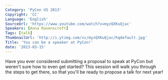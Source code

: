 ```yaml
---
Category: 'PyCon US 2013'
Copyright: 'CC'
Language: 'English'
SourceUrl: 'https://www.youtube.com/watch?v=myzQXKuQjac'
Speakers: [Anna Ravenscroft]
Tags: [talk]
ThumbnailUrl: 'http://i.ytimg.com/vi/myzQXKuQjac/hqdefault.jpg'
Title: 'You can be a speaker at PyCon!'
date: '2013-03-15'
---
```

Have you ever considered submitting a proposal to speak at PyCon but weren't sure how to even get started? This session will walk you through the steps to get there, so that you'll be ready to propose a talk for next year!
